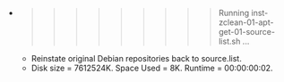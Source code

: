 * >>>>>>>>> Running inst-zclean-01-apt-get-01-source-list.sh ...
  * Reinstate original Debian repositories back to source.list.
  * Disk size = 7612524K. Space Used = 8K. Runtime = 00:00:00:02.
